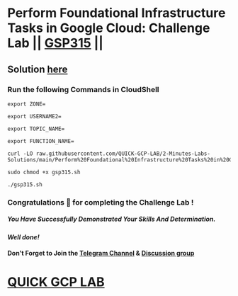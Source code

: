 # Perform Foundational Infrastructure Tasks in Google Cloud: Challenge Lab || [GSP315](https://www.cloudskillsboost.google/focuses/10379?parent=catalog) ||

## Solution [here](https://youtu.be/SpkxoPZ-EvQ)

### Run the following Commands in CloudShell
```
export ZONE=

export USERNAME2=

export TOPIC_NAME=

export FUNCTION_NAME=
```
```
curl -LO raw.githubusercontent.com/QUICK-GCP-LAB/2-Minutes-Labs-Solutions/main/Perform%20Foundational%20Infrastructure%20Tasks%20in%20Google%20Cloud%20Challenge%20Lab/gsp315.sh

sudo chmod +x gsp315.sh

./gsp315.sh
```

### Congratulations 🎉 for completing the Challenge Lab !

##### *You Have Successfully Demonstrated Your Skills And Determination.*

#### *Well done!*

#### Don't Forget to Join the [Telegram Channel](https://t.me/QuickGcpLab) & [Discussion group](https://t.me/QuickGcpLabChats)

# [QUICK GCP LAB](https://www.youtube.com/@quickgcplab)